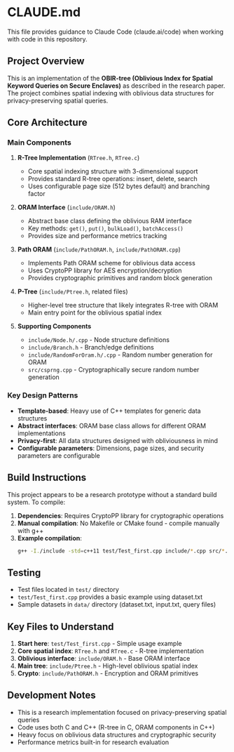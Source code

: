# CLAUDE.md

This file provides guidance to Claude Code (claude.ai/code) when working with code in this repository.

## Project Overview

This is an implementation of the **OBIR-tree (Oblivious Index for Spatial Keyword Queries on Secure Enclaves)** as described in the research paper. The project combines spatial indexing with oblivious data structures for privacy-preserving spatial queries.

## Core Architecture

### Main Components

1. **R-Tree Implementation** (`RTree.h`, `RTree.c`)
   - Core spatial indexing structure with 3-dimensional support
   - Provides standard R-tree operations: insert, delete, search
   - Uses configurable page size (512 bytes default) and branching factor

2. **ORAM Interface** (`include/ORAM.h`)
   - Abstract base class defining the oblivious RAM interface
   - Key methods: `get()`, `put()`, `bulkLoad()`, `batchAccess()`
   - Provides size and performance metrics tracking

3. **Path ORAM** (`include/PathORAM.h`, `include/PathORAM.cpp`)
   - Implements Path ORAM scheme for oblivious data access
   - Uses CryptoPP library for AES encryption/decryption
   - Provides cryptographic primitives and random block generation

4. **P-Tree** (`include/Ptree.h`, related files)
   - Higher-level tree structure that likely integrates R-tree with ORAM
   - Main entry point for the oblivious spatial index

5. **Supporting Components**
   - `include/Node.h/.cpp` - Node structure definitions
   - `include/Branch.h` - Branch/edge definitions
   - `include/RandomForOram.h/.cpp` - Random number generation for ORAM
   - `src/csprng.cpp` - Cryptographically secure random number generation

### Key Design Patterns

- **Template-based**: Heavy use of C++ templates for generic data structures
- **Abstract interfaces**: ORAM base class allows for different ORAM implementations
- **Privacy-first**: All data structures designed with obliviousness in mind
- **Configurable parameters**: Dimensions, page sizes, and security parameters are configurable

## Build Instructions

This project appears to be a research prototype without a standard build system. To compile:

1. **Dependencies**: Requires CryptoPP library for cryptographic operations
2. **Manual compilation**: No Makefile or CMake found - compile manually with g++
3. **Example compilation**:
   ```bash
   g++ -I./include -std=c++11 test/Test_first.cpp include/*.cpp src/*.cpp RTree.c -lcryptopp -o obir_tree
   ```

## Testing

- Test files located in `test/` directory
- `test/Test_first.cpp` provides a basic example using dataset.txt
- Sample datasets in `data/` directory (dataset.txt, input.txt, query files)

## Key Files to Understand

1. **Start here**: `test/Test_first.cpp` - Simple usage example
2. **Core spatial index**: `RTree.h` and `RTree.c` - R-tree implementation
3. **Oblivious interface**: `include/ORAM.h` - Base ORAM interface
4. **Main tree**: `include/Ptree.h` - High-level oblivious spatial index
5. **Crypto**: `include/PathORAM.h` - Encryption and ORAM primitives

## Development Notes

- This is a research implementation focused on privacy-preserving spatial queries
- Code uses both C and C++ (R-tree in C, ORAM components in C++)
- Heavy focus on oblivious data structures and cryptographic security
- Performance metrics built-in for research evaluation